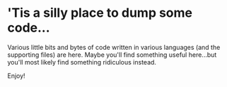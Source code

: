 # 'Tis a silly place to dump some code...

Various little bits and bytes of code written in various languages (and the supporting files) are here. Maybe you'll find something useful here...but you'll most likely find something ridiculous instead.

Enjoy!
